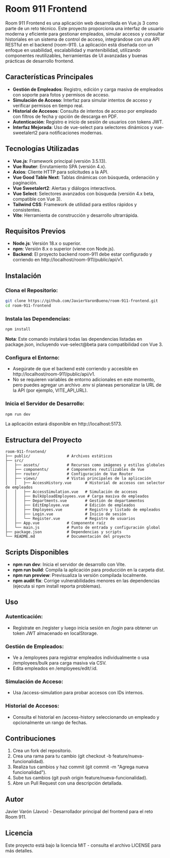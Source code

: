 # Room 911 Frontend

Room 911 Frontend es una aplicación web desarrollada en Vue.js 3 como parte de un reto técnico. Este proyecto proporciona una interfaz de usuario moderna y eficiente para gestionar empleados, simular accesos y consultar historiales en un sistema de control de acceso, integrándose con una API RESTful en el backend (room-911). La aplicación está diseñada con un enfoque en usabilidad, escalabilidad y mantenibilidad, utilizando componentes reutilizables, herramientas de UI avanzadas y buenas prácticas de desarrollo frontend.

## Características Principales

- **Gestión de Empleados**: Registro, edición y carga masiva de empleados con soporte para fotos y permisos de acceso.
- **Simulación de Acceso**: Interfaz para simular intentos de acceso y verificar permisos en tiempo real.
- **Historial de Accesos**: Consulta de intentos de acceso por empleado con filtros de fecha y opción de descarga en PDF.
- **Autenticación**: Registro e inicio de sesión de usuarios con tokens JWT.
- **Interfaz Mejorada**: Uso de vue-select para selectores dinámicos y vue-sweetalert2 para notificaciones modernas.

## Tecnologías Utilizadas

- **Vue.js**: Framework principal (versión 3.5.13).
- **Vue Router**: Enrutamiento SPA (versión 4.x).
- **Axios**: Cliente HTTP para solicitudes a la API.
- **Vue Good Table Next**: Tablas dinámicas con búsqueda, ordenación y paginación.
- **Vue Sweetalert2**: Alertas y diálogos interactivos.
- **Vue Select**: Selectores avanzados con búsqueda (versión 4.x beta, compatible con Vue 3).
- **Tailwind CSS**: Framework de utilidad para estilos rápidos y consistentes.
- **Vite**: Herramienta de construcción y desarrollo ultrarrápida.

## Requisitos Previos

- **Node.js**: Versión 18.x o superior.
- **npm**: Versión 8.x o superior (viene con Node.js).
- **Backend**: El proyecto backend room-911 debe estar configurado y corriendo en http://localhost/room-911/public/api/v1.

## Instalación

### Clona el Repositorio:
```bash
git clone https://github.com/JavierVaronBueno/room-911-frontend.git
cd room-911-frontend
```

### Instala las Dependencias:
```bash
npm install
```
**Nota**: Este comando instalará todas las dependencias listadas en package.json, incluyendo vue-select@beta para compatibilidad con Vue 3.

### Configura el Entorno:
- Asegúrate de que el backend esté corriendo y accesible en http://localhost/room-911/public/api/v1.
- No se requieren variables de entorno adicionales en este momento, pero puedes agregar un archivo .env si planeas personalizar la URL de la API (por ejemplo, VITE_API_URL).

### Inicia el Servidor de Desarrollo:
```bash
npm run dev
```
La aplicación estará disponible en http://localhost:5173.

## Estructura del Proyecto

```
room-911-frontend/
├── public/                # Archivos estáticos
├── src/
│   ├── assets/            # Recursos como imágenes y estilos globales
│   ├── components/        # Componentes reutilizables de Vue
│   ├── router/            # Configuración de Vue Router
│   ├── views/             # Vistas principales de la aplicación
│   │   ├── AccessHistory.vue      # Historial de accesos con selector de empleados
│   │   ├── AccessSimulation.vue   # Simulación de accesos
│   │   ├── BulkUploadEmployees.vue # Carga masiva de empleados
│   │   ├── Departments.vue        # Gestión de departamentos
│   │   ├── EditEmployee.vue       # Edición de empleados
│   │   ├── Employees.vue          # Registro y listado de empleados
│   │   ├── Login.vue              # Inicio de sesión
│   │   └── Register.vue           # Registro de usuarios
│   ├── App.vue            # Componente raíz
│   └── main.js            # Punto de entrada y configuración global
├── package.json           # Dependencias y scripts
└── README.md              # Documentación del proyecto
```

## Scripts Disponibles

- **npm run dev**: Inicia el servidor de desarrollo con Vite.
- **npm run build**: Compila la aplicación para producción en la carpeta dist.
- **npm run preview**: Previsualiza la versión compilada localmente.
- **npm audit fix**: Corrige vulnerabilidades menores en las dependencias (ejecuta si npm install reporta problemas).

## Uso

### Autenticación:
- Regístrate en /register y luego inicia sesión en /login para obtener un token JWT almacenado en localStorage.

### Gestión de Empleados:
- Ve a /employees para registrar empleados individualmente o usa /employees/bulk para carga masiva vía CSV.
- Edita empleados en /employees/edit/:id.

### Simulación de Acceso:
- Usa /access-simulation para probar accesos con IDs internos.

### Historial de Accesos:
- Consulta el historial en /access-history seleccionando un empleado y opcionalmente un rango de fechas.

## Contribuciones

1. Crea un fork del repositorio.
2. Crea una rama para tu cambio (git checkout -b feature/nueva-funcionalidad).
3. Realiza tus cambios y haz commit (git commit -m "Agrega nueva funcionalidad").
4. Sube tus cambios (git push origin feature/nueva-funcionalidad).
5. Abre un Pull Request con una descripción detallada.

## Autor

Javier Varón (Javox) - Desarrollador principal del frontend para el reto Room 911.

## Licencia

Este proyecto está bajo la licencia MIT - consulta el archivo LICENSE para más detalles.